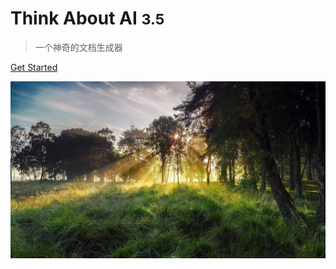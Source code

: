 <!-- _coverpage.md -->
# Think About AI <small>3.5</small>


>一个神奇的文档生成器

<!-- [GitHub](https://github.com/docsify/docsify) -->
[Get Started](README)

<!-- ![](logo.png) -->
![](/docs/7.png)

<!-- background color -->
